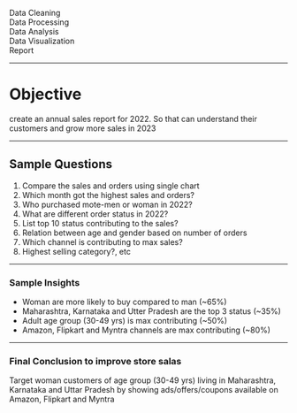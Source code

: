 Data Cleaning \
Data Processing \
Data Analysis \
Data Visualization \
Report 

--------------------------------------------------------------------------------------------

# Objective 

create an annual sales report for 2022. So that can understand their customers and grow
more sales in 2023

--------------------------------------------------------------------------------------------

## Sample Questions 

1. Compare the sales and orders using single chart 
2. Which month got the highest sales and orders? 
3. Who purchased mote-men or woman in 2022? 
4. What are different order status in 2022? 
5. List top 10 status contributing to the sales? 
6. Relation between age and gender based on number of orders 
7. Which channel is contributing to max sales? 
8. Highest selling category?, etc 

--------------------------------------------------------------------------------------------

### Sample Insights

- Woman are more likely to buy compared to man (~65%) 
- Maharashtra, Karnataka and Utter Pradesh are the top 3 status (~35%) 
- Adult age group (30-49 yrs) is max contributing (~50%) 
- Amazon, Flipkart and Myntra channels are max contributing (~80%) 

--------------------------------------------------------------------------------------------

### Final Conclusion to improve store salas

Target woman customers of age group (30-49 yrs) living in Maharashtra, Karnataka and Uttar Pradesh by showing
ads/offers/coupons available on Amazon, Flipkart and Myntra
